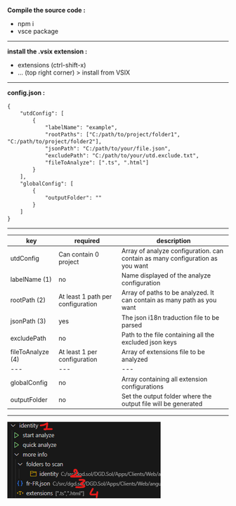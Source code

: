 **Compile the source code :**

- npm i
- vsce package
---
**install the .vsix extension :**

- extensions (ctrl-shift-x)
- ... (top right corner) > install from VSIX
---
**config.json :**

    {
	    "utdConfig": [
		    {
			    "labelName": "example",
			    "rootPaths": ["C:/path/to/project/folder1", "C:/path/to/project/folder2"],
			    "jsonPath": "C:/path/to/your/file.json",
			    "excludePath": "C:/path/to/your/utd.exclude.txt",
			    "fileToAnalyze": [".ts", ".html"]
		    }
	    ],
	    "globalConfig": [
		    {
			    "outputFolder": ""
		    }
	    ]
    }
---

|key|required|description
|--|--|--|
|utdConfig|Can contain 0 project|Array of analyze configuration. can contain as many configuration as you want|
|labelName (1)|no|Name displayed of the analyze configuration|
|rootPath (2)|At least 1 path per configuration|Array of paths to be analyzed. It can contain as many path as you want|
|jsonPath (3)|yes|The json i18n traduction file to be parsed|
|excludePath|no|Path to the file containing all the excluded json keys|
|fileToAnalyze (4)|At least 1 per configuration|Array of extensions file to be analyzed|
|---|---|---|
|globalConfig|no|Array containing all extension configurations|
|outputFolder|no|Set the output folder where the output file will be generated|
---
![enter image description here](./screen.png)